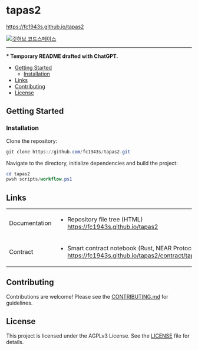 # tapas2

<https://fc1943s.github.io/tapas2>

[![깃허브 코드스페이스](https://github.com/codespaces/badge.svg)](https://github.com/codespaces/new?hide_repo_select=true&ref=main&repo=996161589)

---

**\* Temporary README drafted with ChatGPT.**

- [Getting Started](#getting-started)
  - [Installation](#installation)
- [Links](#links)
- [Contributing](#contributing)
- [License](#license)

## Getting Started

### Installation

Clone the repository:

```powershell
git clone https://github.com/fc1943s/tapas2.git
```

Navigate to the directory, initialize dependencies and build the project:

```powershell
cd tapas2
pwsh scripts/workflow.ps1
```

## Links

<table>

<tr>
<td>

Documentation

</td>
<td>

- Repository file tree (HTML)  
<https://fc1943s.github.io/tapas2>

</td>
</tr>

<tr>
<td>

Contract

</td>
<td>

- Smart contract notebook (Rust, NEAR Protocol)  
<https://fc1943s.github.io/tapas2/contract/tapas2_contract.dib.html>

</td>
</tr>

</table>

## Contributing

Contributions are welcome! Please see the [CONTRIBUTING.md](https://github.com/i574n/.github/blob/main/CONTRIBUTING.md) for guidelines.

## License

This project is licensed under the AGPLv3 License. See the [LICENSE](https://github.com/fc1943s/tapas2/blob/main/LICENSE) file for details.
